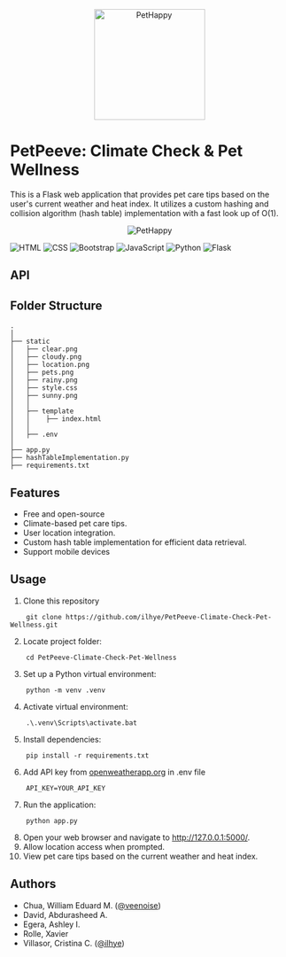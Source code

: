 <div align="center">
  <img width="200" alt="PetHappy" src="https://github.com/ilhye/PetPeeve-Climate-Check-Pet-Wellness/blob/main/static/pets.png">
</div>


# PetPeeve: Climate Check & Pet Wellness
This is a Flask web application that provides pet care tips based on the user's current weather and heat index. It utilizes a custom hashing and collision algorithm (hash table) implementation with a fast look up of O(1).

<div align="center">
  <img alt="PetHappy" src="https://github.com/ilhye/PetPeeve-Climate-Check-Pet-Wellness/blob/main/static/OutputSS.PNG">
</div>

![HTML](https://img.shields.io/badge/HTML-E34F26.svg?style=for-the-badge&logo=html5&logoColor=white) ![CSS](https://img.shields.io/badge/CSS-1572B6.svg?style=for-the-badge&logo=css3&logoColor=white) ![Bootstrap](https://img.shields.io/badge/Bootstrap-blueviolet.svg?style=for-the-badge&logo=bootstrap&logoColor=white) ![JavaScript](https://img.shields.io/badge/JavaScript-F7DF1E.svg?style=for-the-badge&logo=JavaScript&logoColor=white) ![Python](https://img.shields.io/badge/Python-1572B6.svg?style=for-the-badge&logo=Python&logoColor=white) ![Flask](https://img.shields.io/badge/Flask-000000.svg?style=for-the-badge&logo=Flask&logoColor=white)

## API

## Folder Structure
    .
    │
    ├── static
    │   ├── clear.png
    │   ├── cloudy.png
    │   ├── location.png
    │   ├── pets.png
    │   ├── rainy.png
    │   ├── style.css
    │   ├── sunny.png
    │   │ 
    │   ├── template
    │   │    ├── index.html
    │   │
    │   ├── .env
    │       
    ├── app.py
    ├── hashTableImplementation.py
    ├── requirements.txt 

## Features
- Free and open-source
- Climate-based pet care tips.
- User location integration.
- Custom hash table implementation for efficient data retrieval.
- Support mobile devices

## Usage
1. Clone this repository
```
    git clone https://github.com/ilhye/PetPeeve-Climate-Check-Pet-Wellness.git
```

2. Locate project folder:
```
    cd PetPeeve-Climate-Check-Pet-Wellness
```

3. Set up a Python virtual environment:
```
    python -m venv .venv
```

4. Activate virtual environment:
```
    .\.venv\Scripts\activate.bat
```
5. Install dependencies:
```
    pip install -r requirements.txt
```
6. Add API key from [openweatherapp.org](https://openweathermap.org/) in .env file
```
    API_KEY=YOUR_API_KEY
```

7. Run the application:
```
    python app.py
```
8. Open your web browser and navigate to http://127.0.0.1:5000/.
9. Allow location access when prompted.
10. View pet care tips based on the current weather and heat index.

## Authors
- Chua, William Eduard M. ([@veenoise](https://github.com/veenoise))
- David, Abdurasheed A.
- Egera, Ashley I.
- Rolle, Xavier
- Villasor, Cristina C. ([@ilhye](https://github.com/ilhye))
